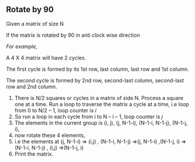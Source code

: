 ## Rotate by 90

Given a matrix of size N

If the matrix is rotated by 90 in anti clock wise direction

*For example,*

A 4 X 4 matrix will have 2 cycles.

 The first cycle is formed by its 1st row, last column, last row and 1st column.

 The second cycle is formed by 2nd row, second-last column, second-last row and 2nd column. 

1. There is N/2 squares or cycles in a matrix of side N. Process a square one at a time. Run a loop to traverse the matrix a cycle at a time, i.e loop from 0 to N/2 – 1, loop counter is *i*
2. So run a loop in each cycle from i to N – i – 1, loop counter is *j*
3. The elements in the current group is (i, j), (j, N-1-i), (N-1-i, N-1-j), (N-1-j, i), 
4. now rotate  these 4 elements,
5.  i.e the elements at   (j, N-1-i) => (i,j) ,   (N-1-i, N-1-j) =>(j, N-1-i) ,(N-1-j, i) =>(N-1-i, N-1-j) , (i,j) =>(N-1-j, i)
6. Print the matrix.